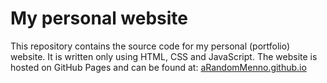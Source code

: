 
# My personal website

This repository contains the source code for my personal (portfolio) website.
It is written only using HTML, CSS and JavaScript.
The website is hosted on GitHub Pages and can be found at: [aRandomMenno.github.io](https://arandommenno.github.io)
